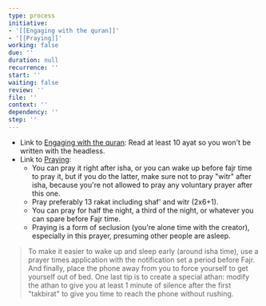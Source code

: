 ```yaml
---
type: process
initiative:
- '[[Engaging with the quran]]'
- '[[Praying]]'
working: false
due: ''
duration: null
recurrence: ''
start: ''
waiting: false
review: ''
file: ''
context: ''
dependency: ''
step: ''
---
```


* Link to [Engaging with the quran](Initiatives/worship/Engaging%20with%20the%20quran.md): Read at least 10 ayat so you won't be written with the headless.
* Link to [Praying](Initiatives/worship/Praying.md):
	* You can pray it right after isha, or you can wake up before fajr time to pray it, but if you do the latter, make sure not to pray "witr" after isha, because you're not allowed to pray any voluntary prayer after this one.
	* Pray preferably 13 rakat including shaf' and witr (2x6+1).
	* You can pray for half the night, a third of the night, or whatever you can spare before Fajr time.
	* Praying is a form of seclusion (you're alone time with the creator), especially in this prayer, presuming other people are asleep.

> To make it easier to wake up and sleep early (around isha time), use a prayer times application with the notification set a period before Fajr. And finally, place the phone away from you to force yourself to get yourself out of bed. One last tip is to create a special athan: modify the athan to give you at least 1 minute of silence after the first "takbirat" to give you time to reach the phone without rushing.